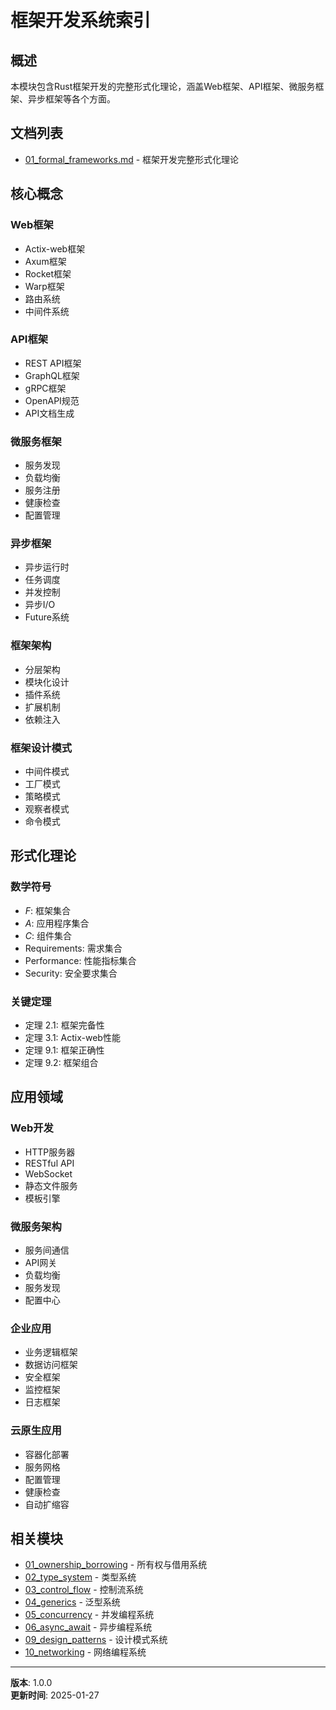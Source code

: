 # 框架开发系统索引

## 概述

本模块包含Rust框架开发的完整形式化理论，涵盖Web框架、API框架、微服务框架、异步框架等各个方面。

## 文档列表

- [01_formal_frameworks.md](01_formal_frameworks.md) - 框架开发完整形式化理论

## 核心概念

### Web框架

- Actix-web框架
- Axum框架
- Rocket框架
- Warp框架
- 路由系统
- 中间件系统

### API框架

- REST API框架
- GraphQL框架
- gRPC框架
- OpenAPI规范
- API文档生成

### 微服务框架

- 服务发现
- 负载均衡
- 服务注册
- 健康检查
- 配置管理

### 异步框架

- 异步运行时
- 任务调度
- 并发控制
- 异步I/O
- Future系统

### 框架架构

- 分层架构
- 模块化设计
- 插件系统
- 扩展机制
- 依赖注入

### 框架设计模式

- 中间件模式
- 工厂模式
- 策略模式
- 观察者模式
- 命令模式

## 形式化理论

### 数学符号

- $F$: 框架集合
- $A$: 应用程序集合
- $C$: 组件集合
- $\text{Requirements}$: 需求集合
- $\text{Performance}$: 性能指标集合
- $\text{Security}$: 安全要求集合

### 关键定理

- 定理 2.1: 框架完备性
- 定理 3.1: Actix-web性能
- 定理 9.1: 框架正确性
- 定理 9.2: 框架组合

## 应用领域

### Web开发

- HTTP服务器
- RESTful API
- WebSocket
- 静态文件服务
- 模板引擎

### 微服务架构

- 服务间通信
- API网关
- 负载均衡
- 服务发现
- 配置中心

### 企业应用

- 业务逻辑框架
- 数据访问框架
- 安全框架
- 监控框架
- 日志框架

### 云原生应用

- 容器化部署
- 服务网格
- 配置管理
- 健康检查
- 自动扩缩容

## 相关模块

- [01_ownership_borrowing](../01_ownership_borrowing/) - 所有权与借用系统
- [02_type_system](../02_type_system/) - 类型系统
- [03_control_flow](../03_control_flow/) - 控制流系统
- [04_generics](../04_generics/) - 泛型系统
- [05_concurrency](../05_concurrency/) - 并发编程系统
- [06_async_await](../06_async_await/) - 异步编程系统
- [09_design_patterns](../09_design_patterns/) - 设计模式系统
- [10_networking](../10_networking/) - 网络编程系统

---

**版本**: 1.0.0  
**更新时间**: 2025-01-27
